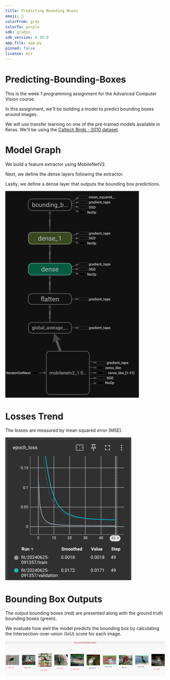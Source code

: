 ```yaml
---
title: Predicting Bounding Boxes
emoji: 🐠
colorFrom: gray
colorTo: purple
sdk: gradio
sdk_version: 4.39.0
app_file: app.py
pinned: false
license: mit
---
```


# Predicting-Bounding-Boxes

This is the week 1 programming assignment for the Advanced Computer Vision course.

In this assignment, we'll be building a model to predict bounding boxes around images.

We will use transfer learning on one of the pre-trained models available in Keras. We'll be using the [Caltech Birds - 2010 dataset](https://www.vision.caltech.edu/datasets/).

# Model Graph

We build a feature extractor using MobileNetV2.

Next, we define the dense layers following the extractor.

Lastly, we define a dense layer that outputs the bounding box predictions.

![Model-Graph](./results/01_model_graph.png)

# Losses Trend

The losses are measured by mean squared error (MSE).

![Loss-Trend](./results/02_loss_trend.png)

# Bounding Box Outputs

The output bounding boxes (red) are presented along with the ground truth bounding boxes (green).

We evaluate how well the model predicts the bounding box by calculating the Intersection-over-union (IoU) score for each image.

![Bounding-Box](./results/03_bounding_box.png)
